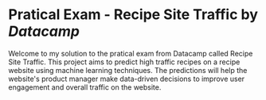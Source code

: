 # Pratical Exam - Recipe Site Traffic by _Datacamp_

Welcome to my solution to the pratical exam from Datacamp called Recipe Site Traffic. This project aims to predict high traffic recipes on a recipe website using machine learning techniques. The predictions will help the website's product manager make data-driven decisions to improve user engagement and overall traffic on the website.
